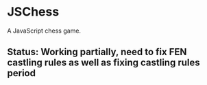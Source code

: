 # JSChess

A JavaScript chess game.

## Status: Working partially, need to fix FEN castling rules as well as fixing castling rules period
